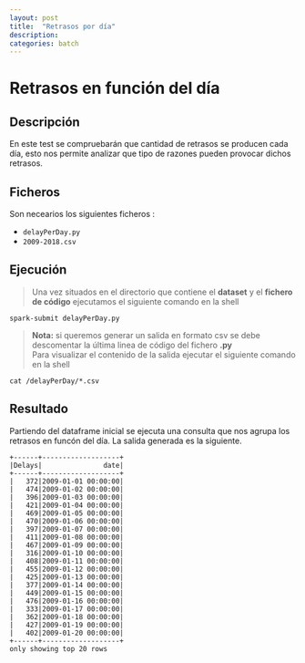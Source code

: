 ```yaml
---
layout: post
title:  "Retrasos por día"
description:
categories: batch
---
```


# Retrasos en función del día

## Descripción
En este test se compruebarán que cantidad de retrasos se producen cada día, esto nos permite analizar que tipo de razones pueden provocar dichos retrasos.

## Ficheros
Son necearios los siguientes ficheros :


* `delayPerDay.py`
* `2009-2018.csv`

## Ejecución
>Una vez situados en el directorio que contiene el **dataset** y el **fichero de código** ejecutamos el siguiente comando en la shell

    spark-submit delayPerDay.py

>**Nota:** si queremos generar un salida en formato csv se debe descomentar la última linea de código del fichero **.py**  
Para visualizar el contenido de la salida ejecutar el siguiente comando en la shell

    cat /delayPerDay/*.csv

## Resultado

Partiendo del dataframe inicial se ejecuta una consulta que nos agrupa los retrasos en funcón del día. La salida generada es la siguiente.


    +------+-------------------+
    |Delays|               date|
    +------+-------------------+
    |   372|2009-01-01 00:00:00|
    |   474|2009-01-02 00:00:00|
    |   396|2009-01-03 00:00:00|
    |   421|2009-01-04 00:00:00|
    |   469|2009-01-05 00:00:00|
    |   470|2009-01-06 00:00:00|
    |   397|2009-01-07 00:00:00|
    |   411|2009-01-08 00:00:00|
    |   467|2009-01-09 00:00:00|
    |   316|2009-01-10 00:00:00|
    |   408|2009-01-11 00:00:00|
    |   455|2009-01-12 00:00:00|
    |   425|2009-01-13 00:00:00|
    |   377|2009-01-14 00:00:00|
    |   449|2009-01-15 00:00:00|
    |   476|2009-01-16 00:00:00|
    |   333|2009-01-17 00:00:00|
    |   362|2009-01-18 00:00:00|
    |   427|2009-01-19 00:00:00|
    |   402|2009-01-20 00:00:00|
    +------+-------------------+
    only showing top 20 rows

